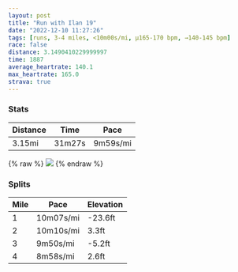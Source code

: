 ```yaml
---
layout: post
title: "Run with Ilan 19"
date: "2022-12-10 11:27:26"
tags: [runs, 3-4 miles, <10m00s/mi, μ165-170 bpm, →140-145 bpm]
race: false
distance: 3.1490410229999997
time: 1887
average_heartrate: 140.1
max_heartrate: 165.0
strava: true
---
```


### Stats

| Distance | Time | Pace |
|----------|------|------|
|3.15mi|31m27s|9m59s/mi|

{% raw %}
<img src='https://maps.googleapis.com/maps/api/staticmap?maptype=roadmap&path=enc:ojwwF~usbMHZAPJf@EH@NMf@ODAB?RPZFDZp@D`@Ch@@VN`@n@^PZKdAQd@OVk@t@[f@a@NJHYC_@MAEXVHL^|@@PBPXr@R\z@hAT`AAj@Er@Md@?JCHc@IADATCNUl@KzAMp@KPE\?Hr@b@^Nj@Zd@PlAx@j@b@rC`Bt@l@bAl@d@Pd@ZXf@ZX\LzAXRJn@NVB^L~@Rh@R`APXJlAFr@CZDX@d@DPAp@Dn@Vp@Hp@Uf@Gj@LFA`@w@X{@@W^IV?VDr@Ot@Af@ITF\ARDPCDB\Gx@?tAGv@F`@Ed@?l@C`@J^DXANZr@RZb@\ZXRf@Tv@Bp@Wl@?\Hb@d@`@PXR`@Rf@N\@x@^n@?hAXdAN`@Nh@b@`@Rx@J|@P\J^TfDPh@DfA?v@H\A~FHb@Dr@Ah@Bh@A`@BHCDBlABRFp@Fd@J\@f@I^CZV`@HdA?|E\nBDpCJn@NfAJp@IfBRrAAfAJn@?nCX~DL`D^\Fd@@|CT^JjAHtAT`@@`@Rf@Hb@BbAPL?~AHpAXtAf@b@Rn@Nb@L\Kl@Er@@&key=AIzaSyC1MId7bFpkLXNAaYhBSTb8jLyiSqzbDtM&size=800x800&markers=color:yellow|label:S|40.75704,-73.99792&markers=color:green|label:F|40.71968000000002,-74.01287000000005'>
{% endraw %}

### Splits

| Mile | Pace | Elevation |
|------|------|-----------|
|1|10m07s/mi|-23.6ft|
|2|10m10s/mi|3.3ft|
|3|9m50s/mi|-5.2ft|
|4|8m58s/mi|2.6ft|
